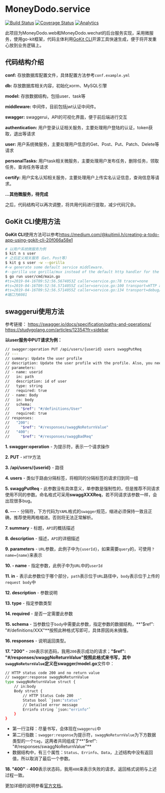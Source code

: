 # MoneyDodo.service

[![Build Status](https://travis-ci.org/money-hub/MoneyDodo.service.svg?branch=master)](https://travis-ci.org/money-hub/MoneyDodo.service.svg?branch=master)
[![Coverage Status](https://coveralls.io/repos/github/money-hub/MoneyDodo.service/badge.svg?branch=master)](https://coveralls.io/github/money-hub/MoneyDodo.service?branch=master)
[![Analytics](https://ga-beacon.appspot.com/UA-139167220-1/welcome-page)](https://github.com/money-hub/MoneyDodo.service)

此项目为MoneyDodo.web和MoneyDodo.wechat的后台服务实现，采用微服务，使用go-kit框架，代码主体利用[GoKit CLI](<https://github.com/kujtimiihoxha/kit>)开源工具快速生成，便于将开发重心放到业务逻辑上。

## 代码结构介绍

**conf:** 存放数据库配置文件，具体配置方法参考`conf.example.yml`

**db:** 存放数据库相关内容，初始化xorm、MySQL引擎

**model:** 存放数据结构，包括user、task等

**middleware:** 中间件，目前包括jwt认证中间件。

**swagger:** swaggerui，API的可视化界面，便于前后端进行交互

**authentication:** 用户登录认证相关服务，主要处理用户登陆的认证，token获取，退出等请求

**user:** 用户系统微服务，主要处理用户信息的Get、Post、Put、Patch、Delete等请求

**personalTasks:** 用户task相关微服务，主要处理用户发布任务，删除任务，领取任务，查询任务等请求

**certify:** 用户实名认知相关服务，主要处理用户上传实名认证信息，查询信息等请求。

**...其他微服务，待完成**

之后，代码结构可以再次调整，将共用代码进行提取，减少代码冗余。

## GoKit CLI使用方法

**GoKit CLI**使用方法可以参考<https://medium.com/@kujtimii.h/creating-a-todo-app-using-gokit-cli-20f066a58e1>

```bash
# 以用户系统微服务为例
$ kit n s user
# 之后定义相关服务（Get、Post等）
$ kit g s user -w --gorilla
#-w generate some default service middleware.
#--gorilla use gorilla/mux instead of the default http handler for the http transport.
$ go run user/cmd/main.go
#ts=2019-04-16T09:52:56.5674053Z caller=service.go:78 tracer=none
#ts=2019-04-16T09:52:56.5714055Z caller=service.go:100 transport=HTTP addr=:8081
#ts=2019-04-16T09:52:56.5714055Z caller=service.go:134 transport=debug/HTTP addr=:8080
#端口为8081
```

## swaggerui使用方法

参考链接：
https://swagger.io/docs/specification/paths-and-operations/
https://studygolang.com/articles/12354?fr=sidebar

**以user服务中PUT请求为例：**

```bash
// swagger:operation PUT /api/users/{userid} users swaggPutReq
// ---
// summary: Update the user profile
// description: Update the user profile with the profile. Also, you need to specify the user ID.
// parameters:
// - name: userid
//   in: path
//   description: id of user
//   type: string
//   required: true
// - name: Body
//   in: body
//   schema:
//     "$ref": "#/definitions/User"
//   required: true
// responses:
//   "200":
//	   "$ref": "#/responses/swaggNoReturnValue"
//   "400":
//	   "$ref": "#/responses/swaggBadReq"
```

**1. swagger:operation** - 为提示符，表示一个请求操作

**2. PUT** - `HTTP`方法

**3. /api/users/{userid}** - 路径

**4. users** - 类似于路由分隔标签，将相同的分隔标签的请求归到同一组

**5. swaggPutReq** - 此参数没有具体意义，单参数是强制性的，但是推荐不同请求使用不同的参数。命名格式可采用**swaggXXXReq**，若不同请求该参数一样，会出现很多bug。

**6. ---** - 分隔符，下方代码为`YAML`格式的`swagger`规范，缩进必须保持一致且正确，推荐使用两格缩进。否则将无法正常解析。

**7. summary** - 标题，`API`的概括描述

**8. description** - 描述，`API`的详细描述

**9. parameters** - `URL`参数，此例子中为`{userId}`，如果需要`query`的，可使用`？name={name}`来表示

**10.  - name** - 指定参数，此例子中为`URL`中的`userId`

**11. in** - 表示此参数位于哪个部分，`path`表示位于`URL`路径中，`body`表示位于上传的`request body`中

**12. description** - 参数说明

**13. type** - 指定参数类型

**14. required** - 是否一定需要此参数

**15. schema** - 当参数位于`body`中需要此参数，指定参数的数据结构，**"$ref": "#/definitions/XXX"**按照此种格式写即可，具体原因尚未搞懂。

**16. responses** - 说明返回类型。

**17. "200"** - `200`表示状态码，我用`200`表示成功的请求；**"$ref": "#/responses/swaggNoReturnValue"**按照此格式来书写，其中`swaggNoReturnValue`定义在**swagger/model.go**文件中：

```bash
// HTTP status code 200 and no return value
// swagger:response swaggNoReturnValue
type swaggNoReturnValue struct {
	// in:body
	Body struct {
		// HTTP Status Code 200
		Status bool `json:"status"`
		// Detailed error message
		Errinfo string `json:"errinfo"`
	}
}
```

- 第一行注释：尽量书写，会体现在`swaggerui`中
- 第二行指数：`swagger:response`为提示符，`swaggNoReturnValue`为下方数据类型的一个`tag`，这两者共同组成了**"$ref": "#/responses/swaggNoReturnValue"**
- 数据结构中，有三个属性：`Status`、`Errinfo`、`Data`，上述结构中没有返回值，所以取消了最后一个参数。

**18. "400"** - **400**表示状态码，我用`400`来表示失败的请求。返回格式说明与上述过程一致。

更加详细的说明参看[官方文档](https://swagger.io/docs/specification/paths-and-operations/)。